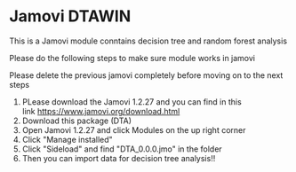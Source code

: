 # Jamovi DTAWIN
 This is a Jamovi module conntains decision tree and random forest analysis
 
Please do the following steps to make sure module works in jamovi


Please delete the previous jamovi completely before moving on to the next steps

1. PLease download the Jamovi 1.2.27 and you can find in this link https://www.jamovi.org/download.html
2. Download this package (DTA)
3. Open Jamovi 1.2.27 and click Modules on the up right corner
4. Click "Manage installed"
5. Click "Sideload" and find "DTA_0.0.0.jmo" in the folder
6. Then you can import data for decision tree analysis!!
